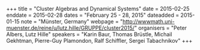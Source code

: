 +++
title = "Cluster Algebras and Dynamical Systems"
date = 2015-02-25
enddate = 2015-02-28
dates = "February 25 - 28, 2015"
dateadded = 2015-01-15
note = "Münster, Germany"
webpage = "http://wwwmath.uni-muenster.de/reine/u/lutz.hille/GRUPPE/cluster2015/"
organisers = "Peter Albers, Lutz Hille"
speakers = "Karin Baur, Thomas Brüstle, Michail Gekhtman, Pierre-Guy Plamondon, Ralf Schiffler, Sergei Tabachnikov"
+++
